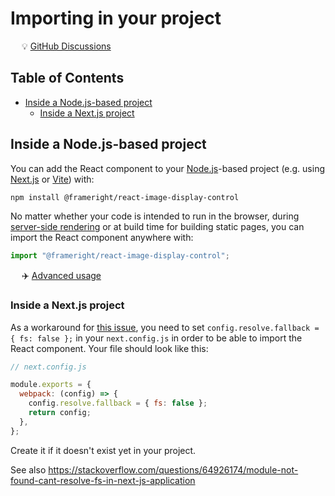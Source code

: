 # Importing in your project

&emsp; :bulb: [GitHub Discussions](https://github.com/Frameright/react-image-display-control/discussions)

## Table of Contents

<!-- toc -->

- [Inside a Node.js-based project](#inside-a-nodejs-based-project)
  * [Inside a Next.js project](#inside-a-nextjs-project)

<!-- tocstop -->

## Inside a Node.js-based project

You can add the React component to your [Node.js](https://nodejs.org/en)-based
project (e.g. using [Next.js](https://nextjs.org/) or
[Vite](https://vitejs.dev/)) with:

```bash
npm install @frameright/react-image-display-control
```

No matter whether your code is intended to run in the browser, during
[server-side rendering](ssr.md) or at build time for building static pages, you
can import the React component anywhere with:

```js
import "@frameright/react-image-display-control";
```

&emsp; :airplane:
[Advanced usage](https://github.com/Frameright/react-image-display-control/blob/main/docs/usage.md)

### Inside a Next.js project

As a workaround for
[this issue](https://github.com/Frameright/image-display-control-metadata-parser/issues/3),
you need to set `config.resolve.fallback = { fs: false };` in your
`next.config.js` in order to be able to import the React component. Your file
should look like this:

```js
// next.config.js

module.exports = {
  webpack: (config) => {
    config.resolve.fallback = { fs: false };
    return config;
  },
};
```

Create it if it doesn't exist yet in your project.

See also
https://stackoverflow.com/questions/64926174/module-not-found-cant-resolve-fs-in-next-js-application
